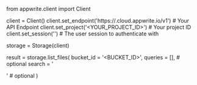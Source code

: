 from appwrite.client import Client

client = Client()
client.set_endpoint('https://<REGION>.cloud.appwrite.io/v1') # Your API Endpoint
client.set_project('<YOUR_PROJECT_ID>') # Your project ID
client.set_session('') # The user session to authenticate with

storage = Storage(client)

result = storage.list_files(
    bucket_id = '<BUCKET_ID>',
    queries = [], # optional
    search = '<SEARCH>' # optional
)
